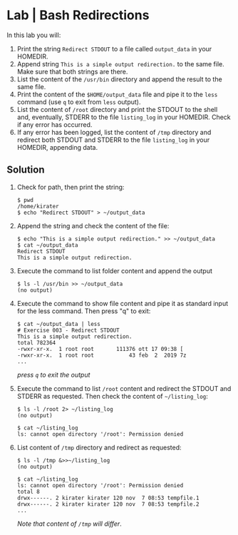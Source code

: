# Lab | Bash Redirections

In this lab you will:

1. Print the string `Redirect STDOUT` to a file called `output_data` in your
   HOMEDIR.
2. Append string `This is a simple output redirection.` to the same file.
   Make sure that both strings are there.
3. List the content of the `/usr/bin` directory and append the result to
   the same file.
4. Print the content of the `$HOME/output_data` file and pipe it to the
   `less` command (use `q` to exit from `less` output).
5. List the content of `/root` directory and print the STDOUT to the shell
   and, eventually, STDERR to the file `listing_log` in your HOMEDIR.
   Check if any error has occurred.
6. If any error has been logged, list the content of `/tmp` directory and
   redirect both STDOUT and STDERR to the file `listing_log` in your HOMEDIR,
   appending data.

## Solution

1. Check for path, then print the string:

   ```console
   $ pwd
   /home/kirater
   $ echo "Redirect STDOUT" > ~/output_data
   ```

2. Append the string and check the content of the file:

   ```console
   $ echo "This is a simple output redirection." >> ~/output_data
   $ cat ~/output_data
   Redirect STDOUT
   This is a simple output redirection.
   ```

3. Execute the command to list folder content and append the output

   ```console
   $ ls -l /usr/bin >> ~/output_data
   (no output)
   ```

4. Execute the command to show file content and pipe it as standard input
   for the less command.
   Then press "q" to exit:

   ```console
   $ cat ~/output_data | less
   # Exercise 003 - Redirect STDOUT
   This is a simple output redirection.
   total 782364
   -rwxr-xr-x.  1 root root       111376 ott 17 09:38 [
   -rwxr-xr-x.  1 root root           43 feb  2  2019 7z
   ...
   ```

   *press `q` to exit the output*

5. Execute the command to list `/root` content and redirect the STDOUT
   and STDERR as requested.
   Then check the content of `~/listing_log`:

   ```console
   $ ls -l /root 2> ~/listing_log
   (no output)

   $ cat ~/listing_log
   ls: cannot open directory '/root': Permission denied
   ```

6. List content of `/tmp` directory and redirect as requested:

   ```console
   $ ls -l /tmp &>>~/listing_log
   (no output)

   $ cat ~/listing_log
   ls: cannot open directory '/root': Permission denied
   total 8
   drwx------. 2 kirater kirater 120 nov  7 08:53 tempfile.1
   drwx------. 2 kirater kirater 120 nov  7 08:53 tempfile.2
   ...
   ```

   *Note that content of `/tmp` will differ*.

